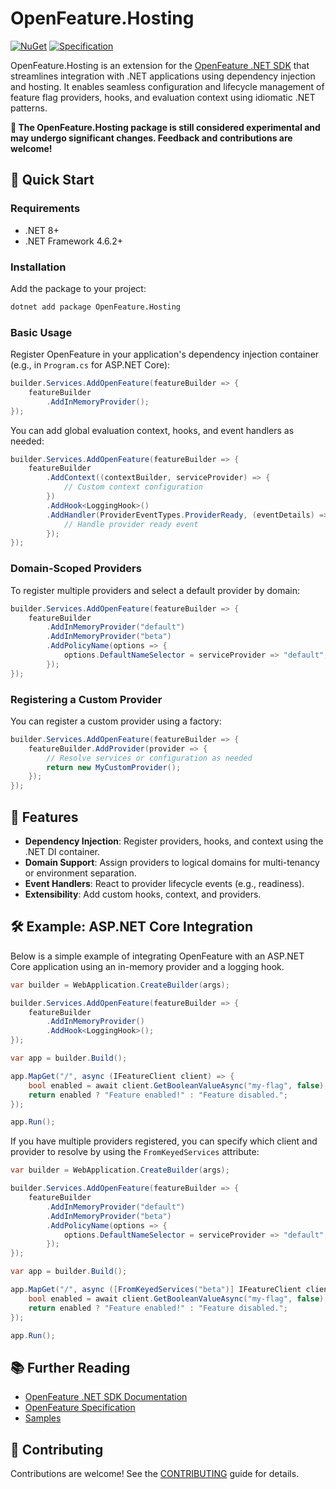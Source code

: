 # OpenFeature.Hosting

[![NuGet](https://img.shields.io/nuget/vpre/OpenFeature.Hosting?label=OpenFeature.Hosting&style=for-the-badge)](https://www.nuget.org/packages/OpenFeature.Hosting)
[![Specification](https://img.shields.io/static/v1?label=specification&message=v0.8.0&color=yellow&style=for-the-badge)](https://github.com/open-feature/spec/releases/tag/v0.8.0)

OpenFeature.Hosting is an extension for the [OpenFeature .NET SDK](https://github.com/open-feature/dotnet-sdk) that streamlines integration with .NET applications using dependency injection and hosting. It enables seamless configuration and lifecycle management of feature flag providers, hooks, and evaluation context using idiomatic .NET patterns.

**🧪 The OpenFeature.Hosting package is still considered experimental and may undergo significant changes. Feedback and contributions are welcome!**

## 🚀 Quick Start

### Requirements

- .NET 8+
- .NET Framework 4.6.2+

### Installation

Add the package to your project:

```sh
dotnet add package OpenFeature.Hosting
```

### Basic Usage

Register OpenFeature in your application's dependency injection container (e.g., in `Program.cs` for ASP.NET Core):

```csharp
builder.Services.AddOpenFeature(featureBuilder => {
    featureBuilder
        .AddInMemoryProvider();
});
```

You can add global evaluation context, hooks, and event handlers as needed:

```csharp
builder.Services.AddOpenFeature(featureBuilder => {
    featureBuilder
        .AddContext((contextBuilder, serviceProvider) => {
            // Custom context configuration
        })
        .AddHook<LoggingHook>()
        .AddHandler(ProviderEventTypes.ProviderReady, (eventDetails) => {
            // Handle provider ready event
        });
});
```

### Domain-Scoped Providers

To register multiple providers and select a default provider by domain:

```csharp
builder.Services.AddOpenFeature(featureBuilder => {
    featureBuilder
        .AddInMemoryProvider("default")
        .AddInMemoryProvider("beta")
        .AddPolicyName(options => {
            options.DefaultNameSelector = serviceProvider => "default";
        });
});
```

### Registering a Custom Provider

You can register a custom provider using a factory:

```csharp
builder.Services.AddOpenFeature(featureBuilder => {
    featureBuilder.AddProvider(provider => {
        // Resolve services or configuration as needed
        return new MyCustomProvider();
    });
});
```

## 🧩 Features

- **Dependency Injection**: Register providers, hooks, and context using the .NET DI container.
- **Domain Support**: Assign providers to logical domains for multi-tenancy or environment separation.
- **Event Handlers**: React to provider lifecycle events (e.g., readiness).
- **Extensibility**: Add custom hooks, context, and providers.

## 🛠️ Example: ASP.NET Core Integration

Below is a simple example of integrating OpenFeature with an ASP.NET Core application using an in-memory provider and a logging hook.

```csharp
var builder = WebApplication.CreateBuilder(args);

builder.Services.AddOpenFeature(featureBuilder => {
    featureBuilder
        .AddInMemoryProvider()
        .AddHook<LoggingHook>();
});

var app = builder.Build();

app.MapGet("/", async (IFeatureClient client) => {
    bool enabled = await client.GetBooleanValueAsync("my-flag", false);
    return enabled ? "Feature enabled!" : "Feature disabled.";
});

app.Run();
```

If you have multiple providers registered, you can specify which client and provider to resolve by using the `FromKeyedServices` attribute:

```csharp
var builder = WebApplication.CreateBuilder(args);

builder.Services.AddOpenFeature(featureBuilder => {
    featureBuilder
        .AddInMemoryProvider("default")
        .AddInMemoryProvider("beta")
        .AddPolicyName(options => {
            options.DefaultNameSelector = serviceProvider => "default";
        });
});

var app = builder.Build();

app.MapGet("/", async ([FromKeyedServices("beta")] IFeatureClient client) => {
    bool enabled = await client.GetBooleanValueAsync("my-flag", false);
    return enabled ? "Feature enabled!" : "Feature disabled.";
});

app.Run();
```

## 📚 Further Reading

- [OpenFeature .NET SDK Documentation](https://github.com/open-feature/dotnet-sdk)
- [OpenFeature Specification](https://openfeature.dev)
- [Samples](https://github.com/open-feature/dotnet-sdk/blob/main/samples/AspNetCore/README.md)

## 🤝 Contributing

Contributions are welcome! See the [CONTRIBUTING](https://github.com/open-feature/dotnet-sdk/blob/main/CONTRIBUTING.md) guide for details.
